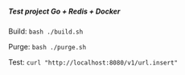 ##### Test project Go + Redis + Docker 
Build: ```bash ./build.sh``` 
 
Purge: ```bash ./purge.sh``` 

Test:
``` curl "http://localhost:8080/v1/url.insert" ``` 